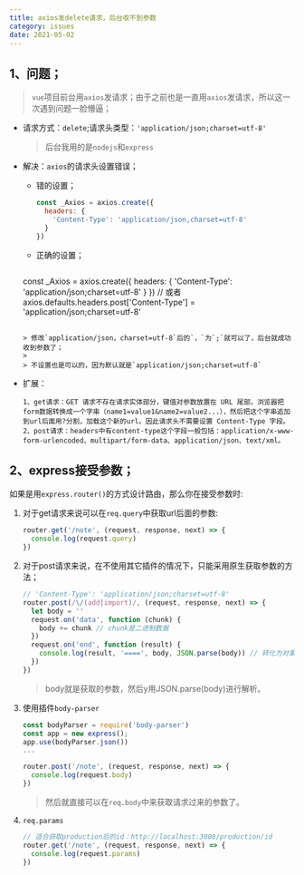 ```yaml
---
title: axios发delete请求，后台收不到参数
category: issues
date: 2021-05-02
---
```


## 1、问题；

> `vue`项目前台用`axios`发请求；由于之前也是一直用`axios`发请求，所以这一次遇到问题一脸懵逼；

- 请求方式：`delete`;请求头类型：`'application/json;charset=utf-8'`

  > 后台我用的是`nodejs`和`express`

- 解决：`axios`的请求头设置错误；

  - 错的设置；

    ```js
    const _Axios = axios.create({
      headers: {
        'Content-Type': 'application/json,charset=utf-8'
      }
    })
    ```
    
  - 正确的设置；

    ```js
  const _Axios = axios.create({
      headers: {
      'Content-Type': 'application/json;charset=utf-8'
      }
    })
    // 或者
    axios.defaults.headers.post['Content-Type'] = 'application/json;charset=utf-8'
    ```
    
    > 修改`application/json，charset=utf-8`后的`，`为`;`就可以了，后台就成功收到参数了；
  >
    > 不设置也是可以的，因为默认就是`application/json;charset=utf-8`
  
- 扩展：

  ```
  1、get请求：GET 请求不存在请求实体部分，键值对参数放置在 URL 尾部，浏览器把form数据转换成一个字串（name1=value1&name2=value2...），然后把这个字串追加到url后面用?分割，加载这个新的url。因此请求头不需要设置 Content-Type 字段。
  2、post请求：headers中有content-type这个字段一般包括：application/x-www-form-urlencoded、multipart/form-data、application/json、text/xml。
  ```

## 2、express接受参数；

如果是用`express.router()`的方式设计路由，那么你在接受参数时:

1. 对于get请求来说可以在`req.query`中获取url后面的参数:

   ```javascript
   router.get('/note', (request, response, next) => {
     console.log(request.query)
   })
   ```

2. 对于post请求来说，在不使用其它插件的情况下，只能采用原生获取参数的方法；

   ```javascript
   // 'Content-Type': 'application/json;charset=utf-8'
   router.post(/\/(add|import)/, (request, response, next) => {
     let body = ''
     request.on('data', function (chunk) {
       body += chunk // chunk是二进制数据
     })
     request.on('end', function (result) {
       console.log(result, '====', body, JSON.parse(body)) // 转化为对象
     })
   })
   ```

   > body就是获取的参数，然后y用JSON.parse(body)进行解析。

3. 使用插件`body-parser`

   ```javascript
   const bodyParser = require('body-parser')
   const app = new express();
   app.use(bodyParser.json())	
   ...
   
   router.post('/note', (request, response, next) => {
     console.log(request.body)
   })
   ```

   > 然后就直接可以在`req.body`中来获取请求过来的参数了。

4. `req.params`

   ```javascript
   // 适合获取production后的id：http://localhost:3000/production/id
   router.get('/note', (request, response, next) => {
     console.log(request.params)
   })
   ```

   
